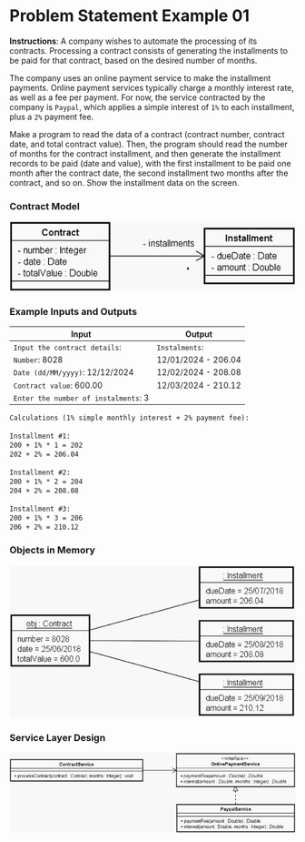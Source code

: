 # Problem Statement Example 01

**Instructions**: A company wishes to automate the processing of its contracts. Processing a contract consists of
generating the installments to be paid for that contract, based on the desired number of months.

The company uses an online payment service to make the installment payments. Online payment services typically charge a
monthly interest rate, as well as a fee per payment. For now, the service contracted by the company is `Paypal`, which
applies a simple interest of `1%` to each installment, plus a `2%` payment fee.

Make a program to read the data of a contract (contract number, contract date, and total contract value). Then, the
program should read the number of months for the contract installment, and then generate the installment records to be
paid (date and value), with the first installment to be paid one month after the contract date, the second installment
two months after the contract, and so on. Show the installment data on the screen.

### Contract Model

![Contract Rental Model](https://github.com/souzafcharles/Complete-Java-Object-Oriented-Programming-and-Projects/blob/main/Section_N14_Interfaces/ProblemStatementExercise01/contract-model.png)

### Example Inputs and Outputs

| **Input**                            | **Output**          |
|--------------------------------------|---------------------|
| `Input the contract details`:        | `Instalments`:      |
| `Number`: 8028                       | 12/01/2024 - 206.04 |
| `Date (dd/MM/yyyy)`: 12/12/2024      | 12/02/2024 - 208.08 |
| `Contract value`: 600.00             | 12/03/2024 - 210.12 |
| `Enter the number of instalments`: 3 |                     |

```
Calculations (1% simple monthly interest + 2% payment fee):

Installment #1:
200 + 1% * 1 = 202
202 + 2% = 206.04

Installment #2:
200 + 1% * 2 = 204
204 + 2% = 208.08

Installment #3:
200 + 1% * 3 = 206
206 + 2% = 210.12
```

### Objects in Memory

![Objects in Memory Contract](https://github.com/souzafcharles/Complete-Java-Object-Oriented-Programming-and-Projects/blob/main/Section_N14_Interfaces/ProblemStatementExercise01/objects-in-memory-contract.png)

### Service Layer Design

![Service Layer Design Contract](https://github.com/souzafcharles/Complete-Java-Object-Oriented-Programming-and-Projects/blob/main/Section_N14_Interfaces/ProblemStatementExercise01/service-layer-design-contract.png)
